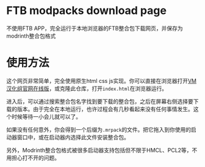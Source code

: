 # FTB modpacks download page
不使用FTB APP，完全运行于本地浏览器的FTB整合包下载网页，并保存为modrinth整合包格式

# 使用方法
这个网页非常简单，完全使用原生html css js实现。你可以直接在浏览器打开[VM汉化组官网在线版](https://ftb.vmct-cn.top)，或克隆此仓库，打开`index.html`在浏览器运行。

进入后，可以通过搜索整合包名字找到要下载的整合包，之后在屏幕右侧选择要下载的版本。由于完全在本地运行，也许过程会有几秒看起来没有任何事情发生。这个时候等待一小会儿就可以了。

如果没有任何意外，你会得到一个后缀为`.mrpack`的文件。把它拖入到你使用的启动器窗口中，或在启动器内选择此文件安装整合包。

另外，Modrinth整合包格式被很多启动器支持包括但不限于HMCL、PCL2等，不用担心打不开的问题。
